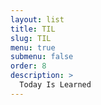 ```yaml
---
layout: list
title: TIL
slug: TIL
menu: true
submenu: false
order: 8
description: >
  Today Is Learned
---
```

